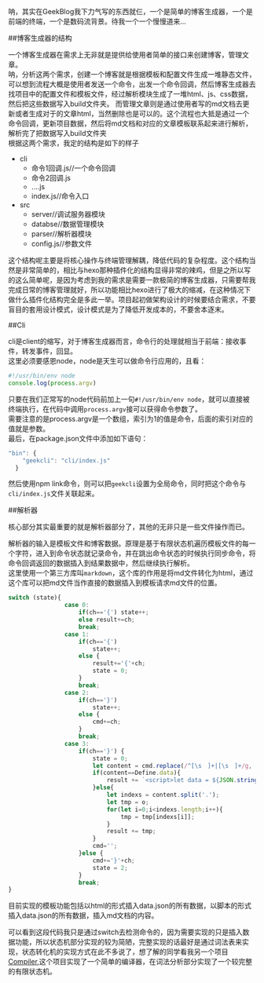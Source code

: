 呐，其实在GeekBlog我下力气写的东西就仨，一个是简单的博客生成器，一个是前端的终端，一个是数码流背景。待我一个一个慢慢道来...

##博客生成器的结构

一个博客生成器在需求上无非就是提供给使用者简单的接口来创建博客，管理文章。  
呐，分析这两个需求，创建一个博客就是根据模板和配置文件生成一堆静态文件，可以想到流程大概是使用者发送一个命令，出发一个命令回调，然后博客生成器去找项目中的配置文件和模板文件，经过解析模块生成了一堆html、js、css数据，然后把这些数据写入build文件夹。
而管理文章则是通过使用者写的md文档去更新或者生成对于的文章html，当然删除也是可以的。这个流程也大抵是通过一个命令回调，更新项目数据，然后将md文档和对应的文章模板联系起来进行解析，解析完了把数据写入build文件夹  
根据这两个需求，我定的结构是如下的样子  

- cli
	- 命令1回调.js//一个命令回调
	- 命令2回调.js
	- ....js
	- index.js//命令入口
- src
	- server//调试服务器模块
	- databse//数据管理模块
	- parser//解析器模块
	- config.js//参数文件

这个结构呢主要是将核心操作与终端管理解耦，降低代码的复杂程度。这个结构当然是非常简单的，相比与hexo那种插件化的结构显得非常的辣鸡，但是之所以写的这么简单呢，是因为考虑到我的需求是需要一款极简的博客生成器，只需要帮我完成日常的博客管理就好，所以功能相比hexo进行了极大的缩减，在这种情况下做什么插件化结构完全是多此一举。项目起初做架构设计的时候要结合需求，不要盲目的套用设计模式，设计模式是为了降低开发成本的，不要舍本逐末。

##Cli

cli是client的缩写，对于博客生成器而言，命令行的处理就相当于前端：接收事件，转发事件，回显。  
这里必须要感恩node，node是天生可以做命令行应用的，且看：  
```js
#!/usr/bin/env node
console.log(process.argv)
```
只要在我们正常写的node代码前加上一句`#!/usr/bin/env node`，就可以直接被终端执行，在代码中调用`process.argv`接可以获得命令参数了。  
需要注意的是process.argv是一个数组，索引为1的值是命令，后面的索引对应的值就是参数。  
最后，在package.json文件中添加如下语句：
```js
"bin": {
    "geekcli": "cli/index.js"
  }
```
然后使用npm link命令，则可以把`geekcli`设置为全局命令，同时把这个命令与`cli/index.js`文件关联起来。

##解析器

核心部分其实最重要的就是解析器部分了，其他的无非只是一些文件操作而已。

解析器的输入是模板文件和博客数据。原理是基于有限状态机遍历模板文件的每一个字符，进入到命令状态就记录命令，并在跳出命令状态的时候执行同步命令，将命令回调返回的数据插入到结果数据中，然后继续执行解析。  
这里使用一个第三方库叫`markdown`，这个库的作用是将md文件转化为html，通过这个库可以把md文件当作直接的数据插入到模板请求md文件的位置。

```js
switch (state){
                case 0:
                    if(ch=='{') state++;
                    else result+=ch;
                    break;
                case 1:
                    if(ch=='{')
                        state++;
                    else {
                        result+='{'+ch;
                        state = 0;
                    }
                    break;
                case 2:
                    if(ch=='}')
                        state++;
                    else {
                        cmd+=ch;
                    }
                    break;
                case 3:
                    if(ch=='}') {
                        state = 0;
                        let content = cmd.replace(/^[\s　]+|[\s　]+/g, "");
                        if(content==Define.data){
                            result += `<script>let data = ${JSON.stringify(o)}</script>`;
                        }else{
                            let indexs = content.split('.');
                            let tmp = o;
                            for(let i=0;i<indexs.length;i++){
                                tmp = tmp[indexs[i]];
                            }
                            result += tmp;
                        }
                        cmd='';
                    }else {
                        cmd+='}'+ch;
                        state = 2;
                    }
                    break;
}
```

目前实现的模板功能包括以html的形式插入data.json的所有数据，以脚本的形式插入data.json的所有数据，插入md文档的内容。

可以看到这段代码我只是通过switch去检测命令的，因为需要实现的只是插入数据功能，所以状态机部分实现的较为简陋，完整实现的话最好是通过词法表来实现，状态转化机的实现方式在此不多说了，想了解的同学看我另一个项目[Compiler](https://github.com/Easonzero/Compiler),这个项目实现了一个简单的编译器，在词法分析部分实现了一个较完整的有限状态机。


